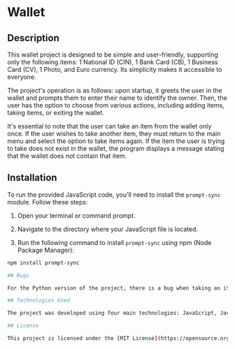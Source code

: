 # Wallet

## Description

This wallet project is designed to be simple and user-friendly, supporting only the following items: 1 National ID (CIN), 1 Bank Card (CB), 1 Business Card (CV), 1 Photo, and Euro currency. Its simplicity makes it accessible to everyone.

The project's operation is as follows: upon startup, it greets the user in the wallet and prompts them to enter their name to identify the owner. Then, the user has the option to choose from various actions, including adding items, taking items, or exiting the wallet.

It's essential to note that the user can take an item from the wallet only once. If the user wishes to take another item, they must return to the main menu and select the option to take items again. If the item the user is trying to take does not exist in the wallet, the program displays a message stating that the wallet does not contain that item.

## Installation

To run the provided JavaScript code, you'll need to install the `prompt-sync` module. Follow these steps:

1. Open your terminal or command prompt.

2. Navigate to the directory where your JavaScript file is located.

3. Run the following command to install `prompt-sync` using npm (Node Package Manager):

```bash
npm install prompt-sync

## Bugs

For the Python version of the project, there is a bug when taking an item from the wallet. Please be aware of this and take the necessary steps to address the issue.

## Technologies Used

The project was developed using four main technologies: JavaScript, Java, Python, and TypeScript.

## License

This project is licensed under the [MIT License](https://opensource.org/licenses/MIT).
